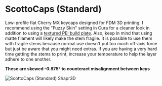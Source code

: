 # ScottoCaps (Standard)

Low-profile flat Cherry MX keycaps designed for FDM 3D printing. I recommend using the "Fuzzy Skin" setting in Cura for a cleaner look in addition to using a [textured PEI build plate](https://amzn.to/43r18ka). Also, keep in mind that using matte filament will likely make the stem fragile. It is possible to use them with fragile stems because normal use doesn't put too much off-axis force but just be aware that you might need extras. If you are having a very hard time getting the stems to print, increase your temperature to help the layer adhere to one another.

**These are skewed -0.875° to counteract misalignment between keys**

![ScottoCaps (Standard) Shapr3D](https://github.com/joe-scotto/scottokeebs/assets/8194147/7e9c1d18-393e-43a5-882d-ae4ba2fd26f7)
